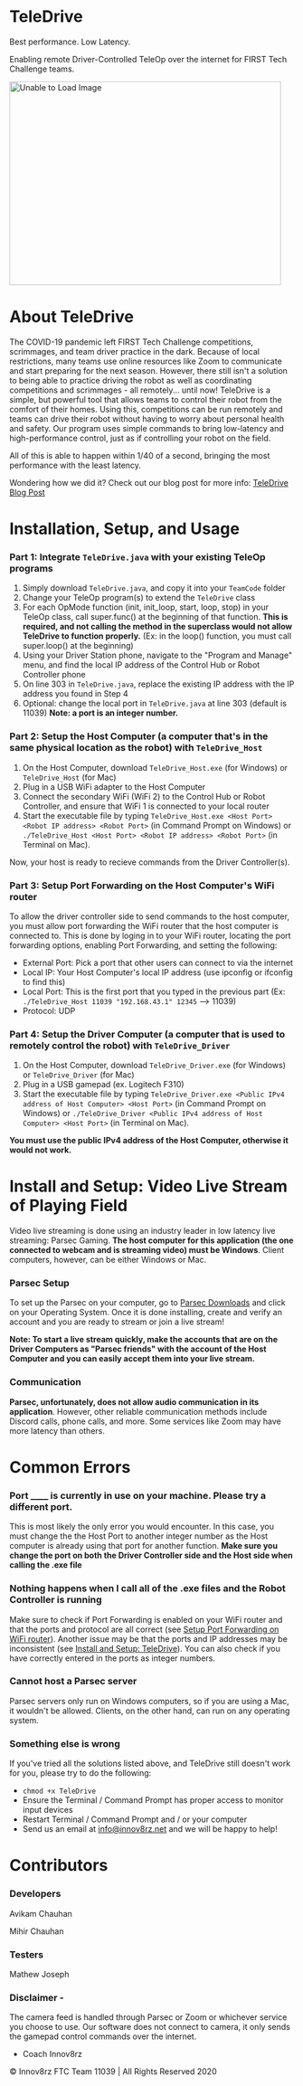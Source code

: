 # TeleDrive

Best performance.
Low Latency.

Enabling remote Driver-Controlled TeleOp over the internet for FIRST Tech Challenge teams.

<a href="http://www.youtube.com/watch?feature=player_embedded&v=bDJbzP2qWbc" target="_blank"><img src="http://img.youtube.com/vi/bDJbzP2qWbc/0.jpg" alt="Unable to Load Image" width="480" height="360" border="0" /></a>

# About TeleDrive

The COVID-19 pandemic left FIRST Tech Challenge competitions, scrimmages, and team driver practice in the dark. Because of local restrictions, many teams use online resources like Zoom to communicate and start preparing for the next season. However, there still isn't a solution to being able to practice driving the robot as well as coordinating competitions and scrimmages - all remotely... until now! TeleDrive is a simple, but powerful tool that allows teams to control their robot from the comfort of their homes. Using this, competitions can be run remotely and teams can drive their robot without having to worry about personal health and safety. Our program uses simple commands to bring low-latency and high-performance control, just as if controlling your robot on the field.

All of this is able to happen within 1/40 of a second, bringing the most performance with the least latency.

Wondering how we did it? Check out our blog post for more info: <a href="http://www.innov8rz.net/blog/software/teledrive" target="_blank">TeleDrive Blog Post</a>

# Installation, Setup, and Usage

  ### Part 1: Integrate ```TeleDrive.java``` with your existing TeleOp programs
  
  1. Simply download ```TeleDrive.java```, and copy it into your ```TeamCode``` folder
  2. Change your TeleOp program(s) to extend the ```TeleDrive``` class
  3. For each OpMode function (init, init_loop, start, loop, stop) in your TeleOp class, call super.func() at the beginning of that function. **This is required, and not calling the method in the superclass would not allow TeleDrive to function properly.** (Ex: in the loop() function, you must call super.loop() at the beginning)
  4. Using your Driver Station phone, navigate to the "Program and Manage" menu, and find the local IP address of the Control Hub or Robot Controller phone
  5. On line 303 in ```TeleDrive.java```, replace the existing IP address with the IP address you found in Step 4
  6. Optional: change the local port in ```TeleDrive.java``` at line 303 (default is 11039) **Note: a port is an integer number.**

  ### Part 2: Setup the Host Computer (a computer that's in the same physical location as the robot) with ```TeleDrive_Host```

  1. On the Host Computer, download ```TeleDrive_Host.exe``` (for Windows) or ```TeleDrive_Host``` (for Mac)
  2. Plug in a USB WiFi adapter to the Host Computer
  3. Connect the secondary WiFi (WiFi 2) to the Control Hub or Robot Controller, and ensure that WiFi 1 is connected to your local router
  4. Start the executable file by typing ```TeleDrive_Host.exe <Host Port> <Robot IP address> <Robot Port>``` (in Command Prompt on Windows) or ```./TeleDrive_Host <Host Port> <Robot IP address> <Robot Port>``` (in Terminal on Mac).
  
  Now, your host is ready to recieve commands from the Driver Controller(s).
  
  ### Part 3: Setup Port Forwarding on the Host Computer's WiFi router

  To allow the driver controller side to send commands to the host computer, you must allow port forwarding the WiFi router that the host computer is connected to. This is done by loging in to your WiFi router, locating the port forwarding options, enabling Port Forwarding, and setting the following: 
  
  * External Port: Pick a port that other users can connect to via the internet
  * Local IP: Your Host Computer's local IP address (use ipconfig or ifconfig to find this)
  * Local Port: This is the first port that you typed in the previous part (Ex: ```./TeleDrive_Host 11039 "192.168.43.1" 12345``` --> 11039)
  * Protocol: UDP

  ### Part 4: Setup the Driver Computer (a computer that is used to remotely control the robot) with ```TeleDrive_Driver```
  
  1. On the Host Computer, download ```TeleDrive_Driver.exe``` (for Windows) or ```TeleDrive_Driver``` (for Mac)
  2. Plug in a USB gamepad (ex. Logitech F310)
  3. Start the executable file by typing ```TeleDrive_Driver.exe <Public IPv4 address of Host Computer> <Host Port>``` (in Command Prompt on Windows) or ```./TeleDrive_Driver <Public IPv4 address of Host Computer> <Host Port>``` (in Terminal on Mac).

**You must use the public IPv4 address of the Host Computer, otherwise it would not work.**

# Install and Setup: Video Live Stream of Playing Field

Video live streaming is done using an industry leader in low latency live streaming: Parsec Gaming. **The host computer for this application (the one connected to webcam and is streaming video) must be Windows**. Client computers, however, can be either Windows or Mac. 

  ### Parsec Setup

To set up the Parsec on your computer, go to <a href="https://parsecgaming.com/downloads/" target="_blank">Parsec Downloads</a> and click on your Operating System. Once it is done installing, create and verify an account and you are ready to stream or join a live stream! 

**Note: To start a live stream quickly, make the accounts that are on the Driver Computers as "Parsec friends" with the account of the Host Computer and you can easily accept them into your live stream.**

  ### Communication

**Parsec, unfortunately, does not allow audio communication in its application**. However, other reliable communication methods include Discord calls, phone calls, and more. Some services like Zoom may have more latency than others.

# Common Errors

  ### Port ____ is currently in use on your machine. Please try a different port.

This is most likely the only error you would encounter. In this case, you must change the the Host Port to another integer number as the Host computer is already using that port for another function. **Make sure you change the port on both the Driver Controller side and the Host side when calling the .exe file**

  ### Nothing happens when I call all of the .exe files and the Robot Controller is running

Make sure to check if Port Forwarding is enabled on your WiFi router and that the ports and protocol are all correct (see <a href="https://github.com/innov8rz-ftc-team-11039/TeleDrive/blob/master/README.md#part-3-setup-port-forwarding-on-the-host-computers-wifi-router" target="_blank">Setup Port Forwarding on WiFi router</a>). Another issue may be that the ports and IP addresses may be inconsistent (see <a href="https://github.com/innov8rz-ftc-team-11039/TeleDrive/blob/master/README.md#installation-setup-and-usage" target="_blank">Install and Setup: TeleDrive</a>). You can also check if you have correctly entered in the ports as integer numbers.

  ### Cannot host a Parsec server

Parsec servers only run on Windows computers, so if you are using a Mac, it wouldn't be allowed. Clients, on the other hand, can run on any operating system.

  ### Something else is wrong
  
If you've tried all the solutions listed above, and TeleDrive still doesn't work for you, please try to do the following:

  * ```chmod +x TeleDrive```
  * Ensure the Terminal / Command Prompt has proper access to monitor input devices
  * Restart Terminal / Command Prompt and / or your computer
  * Send us an email at info@innov8rz.net and we will be happy to help!

# Contributors

  ### Developers

Avikam Chauhan

Mihir Chauhan

  ### Testers

Mathew Joseph

  ### Disclaimer -

The camera feed is handled through Parsec or Zoom or whichever service you choose to use.
Our software does not connect to camera, it only sends the gamepad control commands over the internet.

- Coach Innov8rz

© Innov8rz FTC Team 11039 | All Rights Reserved 2020
